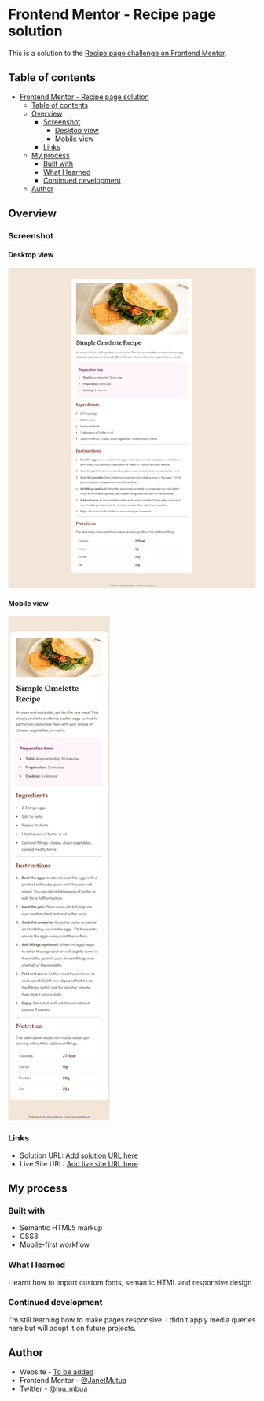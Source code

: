 # Frontend Mentor - Recipe page solution

This is a solution to the [Recipe page challenge on Frontend Mentor](https://www.frontendmentor.io/challenges/recipe-page-KiTsR8QQKm).

## Table of contents

- [Frontend Mentor - Recipe page solution](#frontend-mentor---recipe-page-solution)
  - [Table of contents](#table-of-contents)
  - [Overview](#overview)
    - [Screenshot](#screenshot)
      - [Desktop view](#desktop-view)
      - [Mobile view](#mobile-view)
    - [Links](#links)
  - [My process](#my-process)
    - [Built with](#built-with)
    - [What I learned](#what-i-learned)
    - [Continued development](#continued-development)
  - [Author](#author)

## Overview

### Screenshot

#### Desktop view

![Desktop view](./assets/images/recipe-page-finalpng)

#### Mobile view

![Mobile view](./assets/images/recipe-page-mobile.png)

### Links

- Solution URL: [Add solution URL here](https://www.frontendmentor.io/solutions/recipe-page-challenge-oCu46zWpP4)
- Live Site URL: [Add live site URL here](https://recipepage-one.vercel.app/)

## My process

### Built with

- Semantic HTML5 markup
- CSS3
- Mobile-first workflow

### What I learned

I learnt how to import custom fonts, semantic HTML and responsive design

### Continued development

I'm still learning how to make pages responsive. I didn't apply media queries here but will adopt it on future projects.

## Author

- Website - [To be added](#)
- Frontend Mentor - [@JanetMutua](https://www.frontendmentor.io/profile/JanetMutua)
- Twitter - [@mu_mbua](https://x.com/mu_mbua_)
